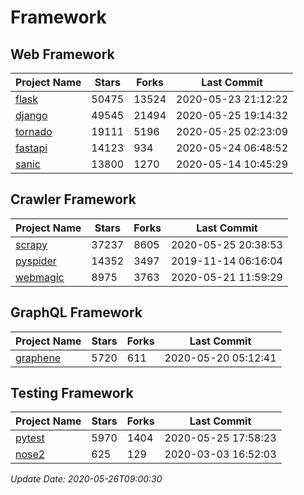 # Framework

## Web Framework

| Project Name | Stars | Forks | Last Commit |
| ------------ | ----- | ----- | ----------- |
| [flask](https://github.com/pallets/flask) | 50475 | 13524 | 2020-05-23 21:12:22 |
| [django](https://github.com/django/django) | 49545 | 21494 | 2020-05-25 19:14:32 |
| [tornado](https://github.com/tornadoweb/tornado) | 19111 | 5196 | 2020-05-25 02:23:09 |
| [fastapi](https://github.com/tiangolo/fastapi) | 14123 | 934 | 2020-05-24 06:48:52 |
| [sanic](https://github.com/huge-success/sanic) | 13800 | 1270 | 2020-05-14 10:45:29 |

## Crawler Framework

| Project Name | Stars | Forks | Last Commit |
| ------------ | ----- | ----- | ----------- |
| [scrapy](https://github.com/scrapy/scrapy) | 37237 | 8605 | 2020-05-25 20:38:53 |
| [pyspider](https://github.com/binux/pyspider) | 14352 | 3497 | 2019-11-14 06:16:04 |
| [webmagic](https://github.com/code4craft/webmagic) | 8975 | 3763 | 2020-05-21 11:59:29 |

## GraphQL Framework

| Project Name | Stars | Forks | Last Commit |
| ------------ | ----- | ----- | ----------- |
| [graphene](https://github.com/graphql-python/graphene) | 5720 | 611 | 2020-05-20 05:12:41 |

## Testing Framework

| Project Name | Stars | Forks | Last Commit |
| ------------ | ----- | ----- | ----------- |
| [pytest](https://github.com/pytest-dev/pytest) | 5970 | 1404 | 2020-05-25 17:58:23 |
| [nose2](https://github.com/nose-devs/nose2) | 625 | 129 | 2020-03-03 16:52:03 |

*Update Date: 2020-05-26T09:00:30*